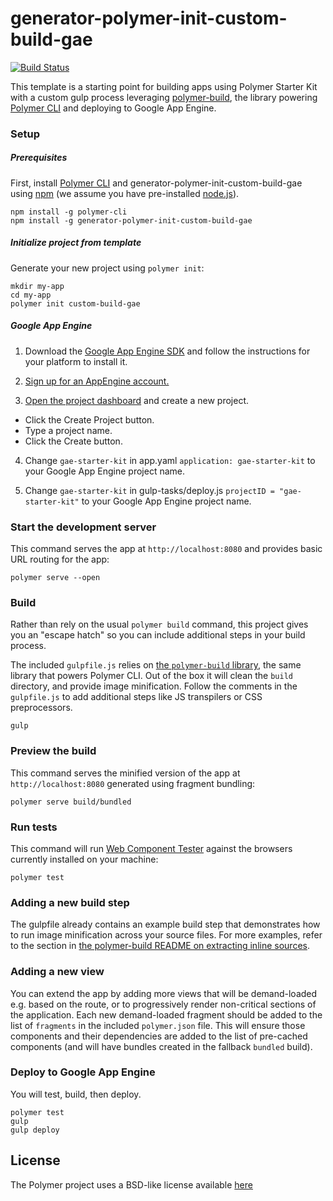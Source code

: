 # generator-polymer-init-custom-build-gae

[![Build Status](https://travis-ci.org/chuckh/generator-polymer-init-custom-build-gae.svg?branch=master)](https://travis-ci.org/chuckh/generator-polymer-init-custom-build-gae)

This template is a starting point for building apps using Polymer Starter Kit
with a custom gulp process leveraging
[polymer-build](https://github.com/Polymer/polymer-build), the library
powering [Polymer CLI](https://github.com/Polymer/polymer-cli) and deploying to Google App Engine.

### Setup

##### Prerequisites

First, install
[Polymer CLI](https://www.polymer-project.org/1.0/docs/tools/polymer-cli)
and generator-polymer-init-custom-build-gae using
[npm](https://www.npmjs.com/)
(we assume you have pre-installed [node.js](https://nodejs.org/)).

    npm install -g polymer-cli
    npm install -g generator-polymer-init-custom-build-gae

##### Initialize project from template

Generate your new project using `polymer init`:

    mkdir my-app
    cd my-app
    polymer init custom-build-gae

##### Google App Engine

1. Download the [Google App Engine SDK](https://cloud.google.com/appengine/downloads) and follow the instructions for your platform to install it.

2. [Sign up for an AppEngine account.](https://cloud.google.com/appengine)

3. [Open the project dashboard](https://console.cloud.google.com/iam-admin/projects) and create a new project.
  - Click the Create Project button.
  - Type a project name.
  - Click the Create button.


4. Change `gae-starter-kit` in app.yaml `application: gae-starter-kit` to your Google App Engine project name.

5. Change `gae-starter-kit` in gulp-tasks/deploy.js `projectID = "gae-starter-kit"` to your Google App Engine project name.


### Start the development server

This command serves the app at `http://localhost:8080` and provides basic URL
routing for the app:

    polymer serve --open

### Build

Rather than rely on the usual `polymer build` command, this project gives you
an "escape hatch" so you can include additional steps in your build process.

The included `gulpfile.js` relies on
[the `polymer-build` library](https://github.com/Polymer/polymer-build),
the same library that powers Polymer CLI. Out of the box it will clean the
`build` directory, and provide image minification. Follow the comments in the
`gulpfile.js` to add additional steps like JS transpilers or CSS preprocessors.

    gulp

### Preview the build

This command serves the minified version of the app at `http://localhost:8080`
generated using fragment bundling:

    polymer serve build/bundled

### Run tests

This command will run
[Web Component Tester](https://github.com/Polymer/web-component-tester) against
the browsers currently installed on your machine:

    polymer test

### Adding a new build step

The gulpfile already contains an example build step that demonstrates how to
run image minification across your source files. For more examples, refer to
the section in
[the polymer-build README on extracting inline sources](https://github.com/Polymer/polymer-build#extracting-inlined-cssjs).

### Adding a new view

You can extend the app by adding more views that will be demand-loaded
e.g. based on the route, or to progressively render non-critical sections
of the application.  Each new demand-loaded fragment should be added to the
list of `fragments` in the included `polymer.json` file.  This will ensure
those components and their dependencies are added to the list of pre-cached
components (and will have bundles created in the fallback `bundled` build).

### Deploy to Google App Engine

You will test, build, then deploy.

    polymer test
    gulp
    gulp deploy


## License

The Polymer project uses a BSD-like license available [here](./LICENSE.txt)
